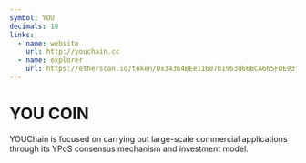 ```yaml
---
symbol: YOU
decimals: 18
links:
  - name: website
    url: http://youchain.cc
  - name: explorer
    url: https://etherscan.io/token/0x34364BEe11607b1963d66BCA665FDE93fCA666a8
---
```


# YOU COIN

YOUChain is focused on carrying out large-scale commercial applications through its YPoS consensus mechanism and investment model.
